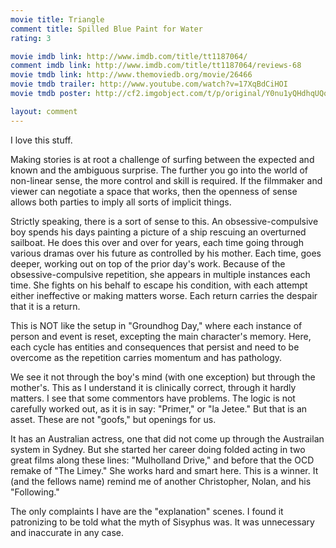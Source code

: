 ```yaml
---
movie title: Triangle
comment title: Spilled Blue Paint for Water
rating: 3

movie imdb link: http://www.imdb.com/title/tt1187064/
comment imdb link: http://www.imdb.com/title/tt1187064/reviews-68
movie tmdb link: http://www.themoviedb.org/movie/26466
movie tmdb trailer: http://www.youtube.com/watch?v=17XqBdCiHOI
movie tmdb poster: http://cf2.imgobject.com/t/p/original/Y0nu1yQHdhqUQqkS7qGMX8fJjh.jpg

layout: comment
---
```


I love this stuff. 

Making stories is at root a challenge of surfing between the expected and known and the ambiguous surprise. The further you go into the world of non-linear sense, the more control and skill is required. If the filmmaker and viewer can negotiate a space that works, then the openness of sense allows both parties to imply all sorts of implicit things.

Strictly speaking, there is a sort of sense to this. An obsessive-compulsive boy spends his days painting a picture of a ship rescuing an overturned sailboat. He does this over and over for years, each time going through various dramas over his future as controlled by his mother. Each time, goes deeper, working out on top of the prior day's work. Because of the obsessive-compulsive repetition, she appears in multiple instances each time. She fights on his behalf to escape his condition, with each attempt either ineffective or making matters worse. Each return carries the despair that it is a return.

This is NOT like the setup in "Groundhog Day," where each instance of person and event is reset, excepting the main character's memory. Here, each cycle has entities and consequences that persist and need to be overcome as the repetition carries momentum and has pathology.

We see it not through the boy's mind (with one exception) but through the mother's. This as I understand it is clinically correct, through it hardly matters. I see that some commentors have problems. The logic is not carefully worked out, as it is in say: "Primer," or "la Jetee." But that is an asset. These are not "goofs," but openings for us.

It has an Australian actress, one that did not come up through the Austrailan system in Sydney. But she started her career doing folded acting in two great films along these lines: "Mulholland Drive," and before that the OCD remake of "The Limey." She works hard and smart here. This is a winner. It (and the fellows name) remind me of another Christopher, Nolan, and his "Following."

The only complaints I have are the "explanation" scenes. I found it patronizing to be told what the myth of Sisyphus was. It was unnecessary and inaccurate in any case.